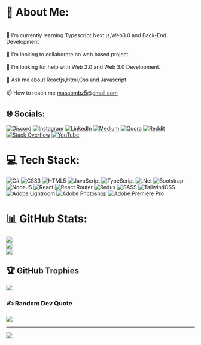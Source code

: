 # 💫 About Me:
<br>    🌱 I’m currently learning Typescript,Next.js,Web3.0 and Back-End Development<br><br>    👯 I’m looking to collaborate on web based project.<br><br>    🤝 I’m looking for help with Web 2.0 and Web 3.0 Development.<br><br>    💬 Ask me about Reactjs,Html,Css and Javascript.<br><br>    📫 How to reach me masabmbz5@gmail.com<br>


## 🌐 Socials:
[![Discord](https://img.shields.io/badge/Discord-%237289DA.svg?logo=discord&logoColor=white)](https://discord.gg/https://discord.gg/A7S3WPEUe2) [![Instagram](https://img.shields.io/badge/Instagram-%23E4405F.svg?logo=Instagram&logoColor=white)](https://instagram.com/masab_mbz) [![LinkedIn](https://img.shields.io/badge/LinkedIn-%230077B5.svg?logo=linkedin&logoColor=white)](https://linkedin.com/in/masab-bin-zia-411a0922a) [![Medium](https://img.shields.io/badge/Medium-12100E?logo=medium&logoColor=white)](https://medium.com/@masabmbz5) [![Quora](https://img.shields.io/badge/Quora-%23B92B27.svg?logo=Quora&logoColor=white)](https://quora.com/profile/Masab-Bin-Zia) [![Reddit](https://img.shields.io/badge/Reddit-%23FF4500.svg?logo=Reddit&logoColor=white)](https://reddit.com/user/my8b09) [![Stack Overflow](https://img.shields.io/badge/-Stackoverflow-FE7A16?logo=stack-overflow&logoColor=white)](https://stackoverflow.com/users/16976751) [![YouTube](https://img.shields.io/badge/YouTube-%23FF0000.svg?logo=YouTube&logoColor=white)](https://youtube.com/@masabbinzia6523) 

# 💻 Tech Stack:
![C#](https://img.shields.io/badge/c%23-%23239120.svg?style=plastic&logo=c-sharp&logoColor=white) ![CSS3](https://img.shields.io/badge/css3-%231572B6.svg?style=plastic&logo=css3&logoColor=white) ![HTML5](https://img.shields.io/badge/html5-%23E34F26.svg?style=plastic&logo=html5&logoColor=white) ![JavaScript](https://img.shields.io/badge/javascript-%23323330.svg?style=plastic&logo=javascript&logoColor=%23F7DF1E) ![TypeScript](https://img.shields.io/badge/typescript-%23007ACC.svg?style=plastic&logo=typescript&logoColor=white) ![.Net](https://img.shields.io/badge/.NET-5C2D91?style=plastic&logo=.net&logoColor=white) ![Bootstrap](https://img.shields.io/badge/bootstrap-%23563D7C.svg?style=plastic&logo=bootstrap&logoColor=white) ![NodeJS](https://img.shields.io/badge/node.js-6DA55F?style=plastic&logo=node.js&logoColor=white) ![React](https://img.shields.io/badge/react-%2320232a.svg?style=plastic&logo=react&logoColor=%2361DAFB) ![React Router](https://img.shields.io/badge/React_Router-CA4245?style=plastic&logo=react-router&logoColor=white) ![Redux](https://img.shields.io/badge/redux-%23593d88.svg?style=plastic&logo=redux&logoColor=white) ![SASS](https://img.shields.io/badge/SASS-hotpink.svg?style=plastic&logo=SASS&logoColor=white) ![TailwindCSS](https://img.shields.io/badge/tailwindcss-%2338B2AC.svg?style=plastic&logo=tailwind-css&logoColor=white) ![Adobe Lightroom](https://img.shields.io/badge/Adobe%20Lightroom-31A8FF.svg?style=plastic&logo=Adobe%20Lightroom&logoColor=white) ![Adobe Photoshop](https://img.shields.io/badge/adobephotoshop-%2331A8FF.svg?style=plastic&logo=adobephotoshop&logoColor=white) ![Adobe Premiere Pro](https://img.shields.io/badge/Adobe%20Premiere%20Pro-9999FF.svg?style=plastic&logo=Adobe%20Premiere%20Pro&logoColor=white)
# 📊 GitHub Stats:
![](https://github-readme-stats.vercel.app/api?username=MasabBinZia&theme=midnight-purple&hide_border=false&include_all_commits=true&count_private=true)<br/>
![](https://github-readme-streak-stats.herokuapp.com/?user=MasabBinZia&theme=midnight-purple&hide_border=false)<br/>
![](https://github-readme-stats.vercel.app/api/top-langs/?username=MasabBinZia&theme=midnight-purple&hide_border=false&include_all_commits=true&count_private=true&layout=compact)

## 🏆 GitHub Trophies
![](https://github-profile-trophy.vercel.app/?username=MasabBinZia&theme=discord&no-frame=false&no-bg=false&margin-w=4)

### ✍️ Random Dev Quote
![](https://quotes-github-readme.vercel.app/api?type=horizontal&theme=radical)

---
[![](https://visitcount.itsvg.in/api?id=MasabBinZia&icon=0&color=6)](https://visitcount.itsvg.in)

<!-- Proudly created with GPRM ( https://gprm.itsvg.in ) -->
